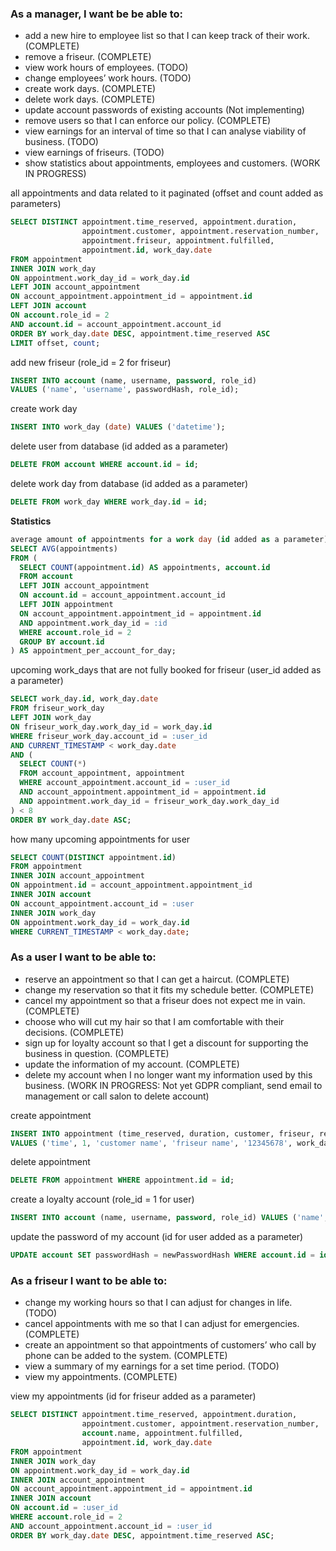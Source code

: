 ### As a manager, I want be be able to:
- add a new hire to employee list so that I can keep track of their work. (COMPLETE)
- remove a friseur. (COMPLETE)
- view work hours of employees. (TODO)
- change employees’ work hours. (TODO)
- create work days. (COMPLETE)
- delete work days. (COMPLETE)
- update account passwords of existing accounts (Not implementing)
- remove users so that I can enforce our policy. (COMPLETE)
- view earnings for an interval of time so that I can analyse viability of business. (TODO)
- view earnings of friseurs. (TODO)
- show statistics about appointments, employees and customers. (WORK IN PROGRESS)

all appointments and data related to it paginated (offset and count added as parameters)
```sql
SELECT DISTINCT appointment.time_reserved, appointment.duration, 
                appointment.customer, appointment.reservation_number, 
                appointment.friseur, appointment.fulfilled, 
                appointment.id, work_day.date 
FROM appointment
INNER JOIN work_day 
ON appointment.work_day_id = work_day.id 
LEFT JOIN account_appointment 
ON account_appointment.appointment_id = appointment.id 
LEFT JOIN account 
ON account.role_id = 2 
AND account.id = account_appointment.account_id 
ORDER BY work_day.date DESC, appointment.time_reserved ASC 
LIMIT offset, count;
```

add new friseur (role_id = 2 for friseur)
```sql
INSERT INTO account (name, username, password, role_id) 
VALUES ('name', 'username', passwordHash, role_id);
```

create work day 
```sql
INSERT INTO work_day (date) VALUES ('datetime');
```

delete user from database (id added as a parameter)
```sql
DELETE FROM account WHERE account.id = id;
```

delete work day from database (id added as a parameter)
```sql
DELETE FROM work_day WHERE work_day.id = id;
```

**Statistics**
```sql
average amount of appointments for a work day (id added as a parameter)
SELECT AVG(appointments) 
FROM (
  SELECT COUNT(appointment.id) AS appointments, account.id 
  FROM account 
  LEFT JOIN account_appointment 
  ON account.id = account_appointment.account_id 
  LEFT JOIN appointment 
  ON account_appointment.appointment_id = appointment.id 
  AND appointment.work_day_id = :id 
  WHERE account.role_id = 2 
  GROUP BY account.id
) AS appointment_per_account_for_day;
```

upcoming work_days that are not fully booked for friseur (user_id added as a parameter)
```sql
SELECT work_day.id, work_day.date 
FROM friseur_work_day 
LEFT JOIN work_day 
ON friseur_work_day.work_day_id = work_day.id 
WHERE friseur_work_day.account_id = :user_id
AND CURRENT_TIMESTAMP < work_day.date 
AND (
  SELECT COUNT(*) 
  FROM account_appointment, appointment 
  WHERE account_appointment.account_id = :user_id
  AND account_appointment.appointment_id = appointment.id 
  AND appointment.work_day_id = friseur_work_day.work_day_id
) < 8 
ORDER BY work_day.date ASC;
```

how many upcoming appointments for user 
```sql
SELECT COUNT(DISTINCT appointment.id) 
FROM appointment 
INNER JOIN account_appointment 
ON appointment.id = account_appointment.appointment_id 
INNER JOIN account 
ON account_appointment.account_id = :user 
INNER JOIN work_day 
ON appointment.work_day_id = work_day.id 
WHERE CURRENT_TIMESTAMP < work_day.date;
```

### As a user I want to be able to:
- reserve an appointment so that I can get a haircut. (COMPLETE)
- change my reservation so that it fits my schedule better. (COMPLETE)
- cancel my appointment so that a friseur does not expect me in vain. (COMPLETE)
- choose who will cut my hair so that I am comfortable with their decisions. (COMPLETE)
- sign up for loyalty account so that I get a discount for supporting the business in question. (COMPLETE)
- update the information of my account. (COMPLETE)
- delete my account when I no longer want my information used by this business. (WORK IN PROGRESS: Not yet GDPR compliant, send email to management or call salon to delete account)

create appointment
```sql
INSERT INTO appointment (time_reserved, duration, customer, friseur, reservation_number, fulfilled, work_day_id) 
VALUES ('time', 1, 'customer name', 'friseur name', '12345678', work_day_id);
```

delete appointment
```sql
DELETE FROM appointment WHERE appointment.id = id;
```

create a loyalty account (role_id = 1 for user)
```sql
INSERT INTO account (name, username, password, role_id) VALUES ('name', 'username', passwordHash, role_id);
```

update the password of my account (id for user added as a parameter)
```sql
UPDATE account SET passwordHash = newPasswordHash WHERE account.id = id;
```


### As a friseur I want to be able to:
- change my working hours so that I can adjust for changes in life. (TODO)
- cancel appointments with me so that I can adjust for emergencies. (COMPLETE)
- create an appointment so that appointments of customers’ who call by phone can be added to the system. (COMPLETE)
- view a summary of my earnings for a set time period. (TODO)
- view my appointments. (COMPLETE)

view my appointments (id for friseur added as a parameter)
```sql
SELECT DISTINCT appointment.time_reserved, appointment.duration, 
                appointment.customer, appointment.reservation_number, 
                account.name, appointment.fulfilled, 
                appointment.id, work_day.date 
FROM appointment 
INNER JOIN work_day 
ON appointment.work_day_id = work_day.id 
INNER JOIN account_appointment 
ON account_appointment.appointment_id = appointment.id 
INNER JOIN account 
ON account.id = :user_id
WHERE account.role_id = 2 
AND account_appointment.account_id = :user_id
ORDER BY work_day.date DESC, appointment.time_reserved ASC;
```